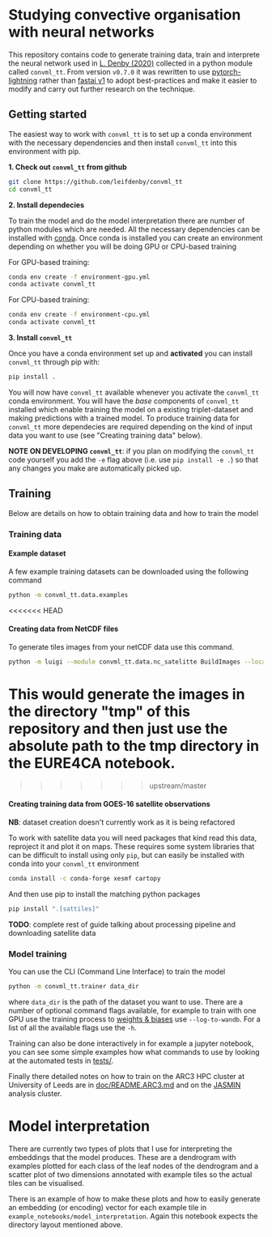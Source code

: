 # Studying convective organisation with neural networks

This repository contains code to generate training data, train and interprete
the neural network used in [L. Denby
(2020)](https://agupubs.onlinelibrary.wiley.com/doi/10.1029/2019GL085190)
collected in a python module called `convml_tt`. From version `v0.7.0` it
was rewritten to use [pytorch-lightning](https://pytorchlightning.ai/) rather
than [fastai v1](https://fastai1.fast.ai/) to adopt best-practices and make it
easier to modify and carry out further research on the technique.

## Getting started

The easiest way to work with `convml_tt` is to set up a conda environment with
the necessary dependencies and then install `convml_tt` into this environment
with pip.

**1. Check out `convml_tt` from github**

```bash
git clone https://github.com/leifdenby/convml_tt
cd convml_tt
```

**2. Install dependecies**

To train the model and do the model interpretation there are number of python
modules which are needed. All the necessary dependencies can be installed with
[conda](https://www.anaconda.com/distribution/). Once conda is installed you
can create an environment depending on whether you will be doing GPU or
CPU-based training

For GPU-based training:

```bash
conda env create -f environment-gpu.yml
conda activate convml_tt
```

For CPU-based training:

```bash
conda env create -f environment-cpu.yml
conda activate convml_tt
```

**3. Install `convml_tt`**

Once you have a conda environment set up and **activated** you can install
`convml_tt` through pip with:

```bash
pip install .
```

You will now have `convml_tt` available whenever you activate the `convml_tt`
conda environment. You will have the *base* components of `convml_tt`
installed which enable training the model on a existing triplet-dataset
and making predictions with a trained model. To produce training data for
`convml_tt` more dependecies are required depending on the kind of input
data you want to use (see "Creating training data" below).

**NOTE ON DEVELOPING `convml_tt`**: if you plan on modifying the `convml_tt`
code yourself you add the `-e` flag above (i.e. use `pip install -e .`) so that
any changes you make are automatically picked up.


## Training

Below are details on how to obtain training data and how to train the model

### Training data

#### Example dataset

A few example training datasets can be downloaded using the following
command

```bash
python -m convml_tt.data.examples
```

<<<<<<< HEAD
#### Creating data from NetCDF files
To generate tiles images from your netCDF data use this command.
```bash
python -m luigi --module convml_tt.data.nc_satelitte BuildImages --local-scheduler --ExtractNcFiles-path="<your-path>"
```
This would generate the images in the directory "tmp" of this repository and then just use the absolute path to the tmp directory in the EURE4CA notebook.
=======

>>>>>>> upstream/master
#### Creating training data from GOES-16 satellite observations

**NB**: dataset creation doesn't currently work as it is being refactored

To work with satellite data you will need packages that kind read this
data, reproject it and plot it on maps. These requires some system
libraries that can be difficult to install using only `pip`, but can
easily be installed with conda into your `convml_tt` environment

```bash
conda install -c conda-forge xesmf cartopy
```

And then use pip to install the matching python packages

```bash
pip install ".[sattiles]"
```

**TODO**: complete rest of guide talking about processing pipeline and
downloading satellite data

### Model training

You can use the CLI (Command Line Interface) to train the model

```bash
python -m convml_tt.trainer data_dir
```

where `data_dir` is the path of the dataset you want to use. There are a number
of optional command flags available, for example to train with one GPU use
the training process to [weights & biases](https://wandb.ai) use
`--log-to-wandb`. For a list of all the available flags use the `-h`.

Training can also be done interactively in for example a jupyter notebook, you
can see some simple examples how what commands to use by looking at the
automated tests in [tests/](tests/).

Finally there detailed notes on how to train on the ARC3 HPC cluster at
University of Leeds are in [doc/README.ARC3.md](doc/README.ARC3.md) and on the
[JASMIN](doc/README.JASMIN.md) analysis cluster.

# Model interpretation

There are currently two types of plots that I use for interpreting the
embeddings that the model produces. These are a dendrogram with examples
plotted for each class of the leaf nodes of the dendrogram and a scatter plot
of two dimensions annotated with example tiles so the actual tiles can be
visualised.

There is an example of how to make these plots and how to easily generate an
embedding (or encoding) vector for each example tile in
`example_notebooks/model_interpretation`. Again this notebook expects the
directory layout mentioned above.
